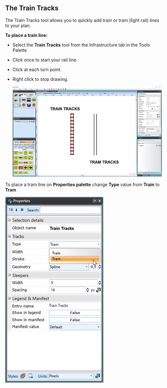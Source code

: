 ## The Train Tracks

The Train Tracks tool allows you to quickly add train or tram (light rail) lines to your plan.

**To place a train line:**

 - Select the **Train Tracks** tool from the Infrastructure tab in the Tools Palette
 - Click once to start your rail line.
 - Click at each turn point.
 - Right click to stop drawing.

    ![Train_Tracks_and_Tram_Tracks](./assets/Train_Tracks_and_Tram_Tracks.png)

To place a tram line on **Properties palette** change **Type** value from **Train** to **Tram** 

![Train_Tracks_tool_types](./assets/Train_Tracks_tool_types.png)
